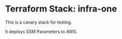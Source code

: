 # Terraform Stack: infra-one

This is a canary stack for testing.

It deploys SSM Parameters to AWS.
